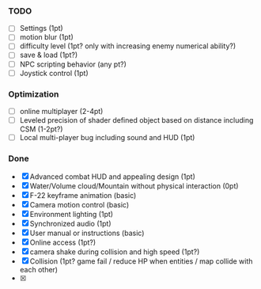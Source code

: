 ### TODO



- [ ] Settings (1pt)
- [ ] motion blur (1pt)
- [ ] difficulty level (1pt? only with increasing enemy numerical ability?)
- [ ] save & load (1pt?)
- [ ] NPC scripting behavior (any pt?)
- [ ] Joystick control (1pt)

### Optimization

- [ ] online multiplayer (2-4pt)
- [ ] Leveled precision of shader defined object based on distance including CSM (1-2pt?)
- [ ] Local multi-player bug including sound and HUD (1pt)
### Done

- [x] Advanced combat HUD and appealing design (1pt)
- [x] Water/Volume cloud/Mountain without physical interaction (0pt)
- [x] F-22 keyframe animation (basic)
- [x] Camera motion control (basic)
- [x] Environment lighting (1pt)
- [x] Synchronized audio (1pt)
- [x] User manual or instructions (basic)
- [x] Online access (1pt?)
- [x] camera shake during collision and high speed (1pt?)
- [x] Collision (1pt? game fail / reduce HP when entities / map collide with each other)
- [x] 